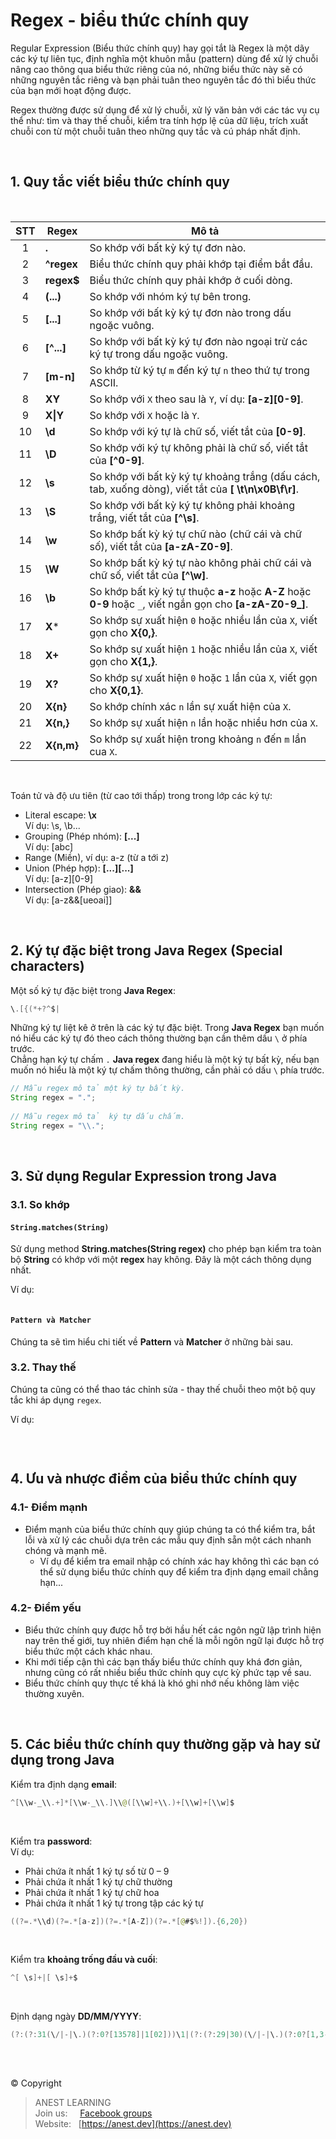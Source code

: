 # Regex - biểu thức chính quy



Regular Expression (Biểu thức chính quy) hay gọi tắt là Regex là một dãy các ký tự liên tục, định nghĩa một khuôn mẫu (pattern) dùng để xử lý chuỗi nâng cao thông qua biểu thức riêng của nó, những biểu thức này sẽ có những nguyên tắc riêng và bạn phải tuân theo nguyên tắc đó thì biểu thức của bạn mới hoạt động được.

Regex thường được sử dụng để xử lý chuỗi, xử lý văn bản với các tác vụ cụ thể như: tìm và thay thế chuỗi, kiểm tra tính hợp lệ của dữ liệu, trích xuất chuỗi con từ một chuỗi tuân theo những quy tắc và cú pháp nhất định.

<br />

## 1. Quy tắc viết biểu thức chính quy

<br />

| STT | Regex | Mô tả |
|:---:|-------|-------|
|  1  | **.**        | So khớp với bất kỳ ký tự đơn nào. |
|  2  | **^regex**   | Biểu thức chính quy phải  khớp tại điểm bắt đầu. |
|  3  | **regex$**   | Biểu thức chính quy phải khớp ở cuối dòng. |
|  4  | **(...)**    | So khớp với nhóm ký tự bên trong. |
|  5  | **[...]**    | So khớp với bất kỳ ký tự đơn nào trong dấu ngoặc vuông. |
|  6  | **[^...]**   | So khớp với bất kỳ ký tự đơn nào ngoại trừ các ký tự trong dấu ngoặc vuông. |
|  7  | **[m-n]**    | So khớp từ ký tự `m` đến ký tự `n` theo thứ tự trong ASCII. |
|  8  | **XY**       | So khớp với `X` theo sau là `Y`, ví dụ: **[a-z][0-9]**. |
|  9  | **X&#124;Y** | So khớp với `X` hoặc là `Y`. |
| 10  | **\d**       | So khớp với ký tự là chữ số, viết tắt của **[0-9]**. |
| 11  | **\D**       | So khớp với ký tự không phải là chữ số, viết tắt của **[^0-9]**. |
| 12  | **\s**       | So khớp với bất kỳ ký tự khoảng trắng (dấu cách, tab, xuống dòng), viết tắt của **[ \t\n\x0B\f\r]**. |
| 13  | **\S**       | So khớp với bất kỳ ký tự không phải khoảng trắng, viết tắt của **[^\s]**. |
| 14  | **\w**       | So khớp bất kỳ ký tự chữ nào (chữ cái và chữ số), viết tắt của **[a-zA-Z0-9]**. |
| 15  | **\W**       | So khớp bất kỳ ký tự nào không phải chữ cái và chữ số, viết tắt của **[^\w]**. |
| 16  | **\b**       | So khớp bất kỳ ký tự thuộc **a-z** hoặc **A-Z** hoặc **0-9** hoặc `_`, viết ngắn gọn cho **[a-zA-Z0-9_]**. |
| 17  | **X***       | So khớp sự xuất hiện `0` hoặc nhiều lần của `X`, viết gọn cho **X{0,}**. |
| 18  | **X+**       | So khớp sự xuất hiện `1` hoặc nhiều lần của `X`,  viết gọn cho **X{1,}**. |
| 19  | **X?**       | So khớp sự xuất hiện `0` hoặc `1` lần của `X`, viết gọn cho **X{0,1}**. |
| 20  | **X{n}**     | So khớp chính xác `n` lần sự xuất hiện của `X`. |
| 21  | **X{n,}**    | So khớp sự xuất hiện `n` lần hoặc nhiều hơn của `X`. |
| 22  | **X{n,m}**   | So khớp sự xuất hiện trong khoảng `n` đến `m` lần cua `X`. |

<br />

Toán tử và độ ưu tiên (từ cao tới thấp) trong trong lớp các ký tự:

- Literal escape: **\x**  
    Ví dụ: \s, \b...
- Grouping (Phép nhóm): **[...]**  
    Ví dụ: [abc]
- Range (Miền), ví dụ: a-z (từ a tới z)  
- Union (Phép hợp): **[...][...]**  
    Ví dụ: [a-z][0-9]
- Intersection (Phép giao): **&&**  
    Ví dụ: [a-z&&[ueoai]]

<br />

## 2. Ký tự đặc biệt trong Java Regex (Special characters)

Một số ký tự đặc biệt trong **Java Regex**:

```java
\.[{(*+?^$|
```

Những ký tự liệt kê ở trên là các ký tự đặc biệt. Trong **Java Regex** bạn muốn nó hiểu các ký tự đó theo cách thông thường bạn cần thêm dấu `\` ở phía trước.  
Chẳng hạn ký tự chấm `.` **Java regex** đang hiểu là một ký tự bất kỳ, nếu bạn muốn nó hiểu là một ký tự chấm thông thường, cần phải có dấu `\` phía trước.

```java
// Mẫu regex mô tả một ký tự bất kỳ.
String regex = ".";
 
// Mẫu regex mô tả  ký tự dấu chấm.
String regex = "\\.";
```

<br />

## 3. Sử dụng Regular Expression trong Java

### 3.1. So khớp

#### `String.matches(String)`

Sử dụng method **String.matches(String regex)** cho phép bạn kiểm tra toàn bộ **String** có khớp với một **regex** hay không. Đây là một cách thông dụng nhất.

Ví dụ:
```java
```

#### `Pattern và Matcher`

Chúng ta sẽ tìm hiểu chi tiết về **Pattern** và **Matcher** ở những bài sau.

### 3.2. Thay thế

Chúng ta cũng có thể thao tác chỉnh sửa - thay thế chuỗi theo một bộ quy tắc khi áp dụng `regex`.

Ví dụ:
```java
```

<br />

## 4. Ưu và nhược điểm của biểu thức chính quy

### 4.1- Điểm mạnh

- Điểm mạnh của biểu thức chính quy giúp chúng ta có thể kiểm tra, bắt lỗi và xử lý các chuỗi dựa trên các mẫu quy định sẵn một cách nhanh chóng và mạnh mẽ.  
  - Ví dụ để kiểm tra email nhập có chính xác hay không thì các bạn có thể sử dụng biểu thức chính quy để kiểm tra định dạng email chẳng hạn...

### 4.2- Điểm yếu

- Biểu thức chính quy được hỗ trợ bởi hầu hết các ngôn ngữ lập trình hiện nay trên thế giới, tuy nhiên điểm hạn chế là mỗi ngôn ngữ lại được hỗ trợ biểu thức một cách khác nhau.
- Khi mới tiếp cận thì các bạn thấy biểu thức chính quy khá đơn giản, nhưng cũng có rất nhiều biểu thức chính quy cực kỳ phức tạp về sau.
- Biểu thức chính quy thực tế khá là khó ghi nhớ nếu không làm việc thường xuyên.

<br />

## 5. Các biểu thức chính quy thường gặp và hay sử dụng trong Java

Kiểm tra định dạng **email**: 

```java
^[\\w-_\\.+]*[\\w-_\\.]\\@([\\w]+\\.)+[\\w]+[\\w]$
```

<br />

Kiểm tra **password**:  
Ví dụ: 
+ Phải chứa ít nhất 1 ký tự số từ 0 – 9
+ Phải chứa ít nhất 1 ký tự chữ thường
+ Phải chứa ít nhất 1 ký tự chữ hoa
+ Phải chứa ít nhất 1 ký tự trong tập các ký tự 

```java
((?=.*\\d)(?=.*[a-z])(?=.*[A-Z])(?=.*[@#$%!]).{6,20})
```

<br />

Kiểm tra **khoảng trống đầu và cuối**: 

```java
^[ \s]+|[ \s]+$
```

<br />

Định dạng ngày **DD/MM/YYYY**:

```java
(?:(?:31(\/|-|\.)(?:0?[13578]|1[02]))\1|(?:(?:29|30)(\/|-|\.)(?:0?[1,3-9]|1[0-2])\2))(?:(?:1[6-9]|[2-9]\d)?\d{2})$|^(?:29(\/|-|\.)0?2\3(?:(?:(?:1[6-9]|[2-9]\d)?(?:0[48]|[2468][048]|[13579][26])|(?:(?:16|[2468][048]|[3579][26])00))))$|^(?:0?[1-9]|1\d|2[0-8])(\/|-|\.)(?:(?:0?[1-9])|(?:1[0-2]))\4(?:(?:1[6-9]|[2-9]\d)?\d{2})
```

<br />

##  

© Copyright
> ANEST LEARNING  
> Join us: &nbsp;&nbsp;&nbsp; [Facebook groups](https://www.facebook.com/groups/anest.learning/)  
> Website: &nbsp; [https://anest.dev](https://anest.dev) 
